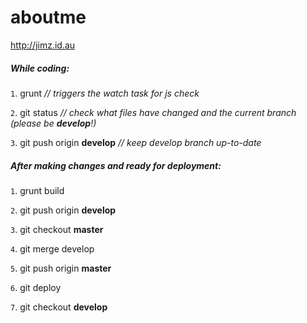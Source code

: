 # aboutme
http://jimz.id.au

##### While coding:

`1`. grunt _// triggers the watch task for js check_

`2`. git status _// check what files have changed and the current branch (please be **develop**!)_

`3`. git push origin **develop** _// keep develop branch up-to-date_



##### After making changes and ready for deployment:

`1`. grunt build

`2`. git push origin **develop**

`3`. git checkout **master**

`4`. git merge develop

`5`. git push origin **master**

`6`. git deploy

`7`. git checkout **develop**

